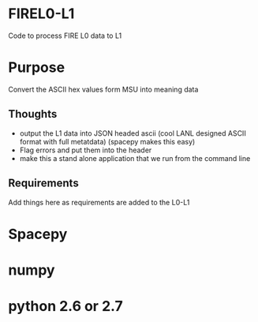FIREL0-L1
=========

Code to process FIRE L0 data to L1

Purpose
=======
Convert the ASCII hex values form MSU into meaning data

Thoughts
--------
- output the L1 data into JSON headed ascii (cool LANL designed ASCII format with full metatdata) (spacepy makes this easy)
- Flag errors and put them into the header
- make this a stand alone application that we run from the command line

Requirements
------------
Add things here as requirements are added to the L0-L1

# Spacepy
# numpy
# python 2.6 or 2.7
